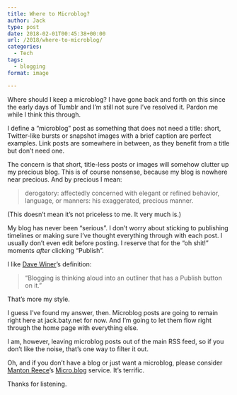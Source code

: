 ```yaml
---
title: Where to Microblog?
author: Jack
type: post
date: 2018-02-01T00:45:38+00:00
url: /2018/where-to-microblog/
categories:
  - Tech
tags:
  - blogging
format: image

---
```

Where should I keep a microblog? I have gone back and forth on this since the early days of Tumblr and I&#8217;m still not sure I&#8217;ve resolved it. Pardon me while I think this through.

I define a &#8220;microblog&#8221; post as something that does not need a title: short, Twitter-like bursts or snapshot images with a brief caption are perfect examples. Link posts are somewhere in between, as they benefit from a title but don&#8217;t need one.

The concern is that short, title-less posts or images will somehow clutter up my precious blog. This is of course nonsense, because my blog is nowhere near precious. And by precious I mean:

> derogatory: affectedly concerned with elegant or refined behavior, language, or manners: his exaggerated, precious manner. 

(This doesn&#8217;t mean it&#8217;s not priceless to me. It very much is.)

My blog has never been &#8220;serious&#8221;. I don&#8217;t worry about sticking to publishing timelines or making sure I&#8217;ve thought everything through with each post. I usually don&#8217;t even edit before posting. I reserve that for the &#8220;oh shit!&#8221; moments _after_ clicking &#8220;Publish&#8221;.

I like [Dave Winer][1]&#8217;s definition:

> &#8220;Blogging is thinking aloud into an outliner that has a Publish button on it.&#8221; 

That&#8217;s more my style.

I guess I&#8217;ve found my answer, then. Microblog posts are going to remain right here at jack.baty.net for now. And I&#8217;m going to let them flow right through the home page with everything else.

I am, however, leaving microblog posts out of the main RSS feed, so if you don&#8217;t like the noise, that&#8217;s one way to filter it out.

Oh, and if you don&#8217;t have a blog or just want a microblog, please consider [Manton Reece][2]&#8217;s [Micro.blog][3] service. It&#8217;s terrific.

Thanks for listening.

 [1]: http://scripting.com
 [2]: http://www.manton.org
 [3]: https://micro.blog